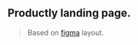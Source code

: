 ## Productly landing page.
> Based on [figma](https://www.figma.com/file/L9D2lEQvqQcWQAkqr65k6a/Productly_landing_page?type=design&node-id=0%3A1&t=nPWCsred6i51ME1F-1) layout.
